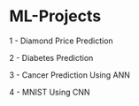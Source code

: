 # ML-Projects
1 - Diamond Price Prediction

2 - Diabetes Prediction

3 - Cancer Prediction Using ANN

4 - MNIST Using CNN

